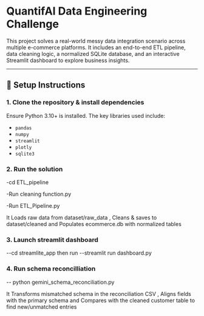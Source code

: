# QuantifAI Data Engineering Challenge 

This project solves a real-world messy data integration scenario across multiple e-commerce platforms. It includes an end-to-end ETL pipeline, data cleaning logic, a normalized SQLite database, and an interactive Streamlit dashboard to explore business insights.

---

## 🔧 Setup Instructions

### 1. Clone the repository & install dependencies

Ensure Python 3.10+ is installed. The key libraries used include:

- `pandas`
- `numpy`
- `streamlit`
- `plotly`
- `sqlite3`


### 2. Run the solution 

-cd ETL_pipeline

-Run cleaning function.py

-Run  ETL_Pipeline.py

It Loads raw data from dataset/raw_data , Cleans & saves to dataset/cleaned and Populates ecommerce.db with normalized tables


### 3. Launch streamlit dashboard 

--cd streamlite_app
then run --streamlit run dashboard.py


### 4. Run schema reconcilliation

-- python gemini_schema_reconciliation.py


It Transforms mismatched schema in the reconciliation CSV , Aligns fields with the primary schema and Compares with the cleaned customer table to find new/unmatched entries



